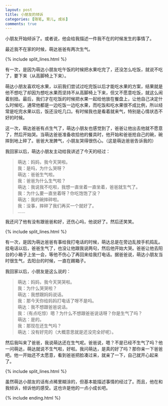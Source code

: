 ```yaml
---
layout: post
title: 小朋友的倾诉
categories: [随笔, 育儿, 成长]
comments: true
---
```


小朋友开始倾诉了。或者说，他会给我描述一件我不在的时候发生的事情了。

<!--more-->

最近我不在家的时候，萌达爸爸有两次生气。

{% include split_lines.html %}

有一次，是因为萌达小朋友吃午饭的时候把水果吃完了，还没怎么吃饭，就说不吃了，要下来（从高脚椅上下来）。

萌达小朋友喜欢吃水果，以前我们尝试过吃完饭以后才能吃水果的方案，结果就是他不想吃了却因为想吃水果而坚持不从高脚椅上下来，但又不愿意吃饭，就这么闹着别扭。最后，我们才在吃饭的时候把水果一起给他放在餐盘上，让他自己决定什么时候吃，通常他都是一边吃饭一边吃水果，而吃饭和吃水果很不成比例，所以经常是吃完水果以后，饭还没吃几口。有时候我也是看着就来气，特别是心情状态不好的时候。

这一次，萌达爸爸有点生气了，萌达小朋友也感觉到了，爸爸让他出去他就不愿意了，然后开始哭。当萌达爸爸准备收拾他的餐具时，他开始和爸爸抢自己的碗，碗摔到地上碎了。爸爸大发脾气，小朋友哭得很伤心。（这是萌达爸爸告诉我的）

我回家以后，萌达小朋友主动给我讲述了今天的经过：

> 萌达：妈妈，我今天哭啦。  
> 我：是吗，为什么哭呀？  
> 萌达：爸爸生气啦。  
> 我：爸爸为什么生气啦？  
> 萌达：我说我不吃啦，我想一直坐着一直坐着，爸爸就生气了。  
> 我：为什么要一直坐着呀？你吃饱饱了没？  
> 萌达：我的碗摔碎啦。  
> 我：没事，摔碎了我们再买一个就好了。  
> ......

我还问了他有没有跟爸爸和好，还伤心吗，他说好了。然后还笑笑。

{% include split_lines.html %}

有一次，是因为萌达爸爸有事给我打电话的时候，萌达总是在旁边乱按手机捣乱。挂电话以后，爸爸生气了，也没让他跟我说两句，然后他开始大哭。爸爸让他去阳台的小箱子上坐一会，等他不伤心了再回来给我打电话。据爸爸说，萌达小朋友当时很生气，去阳台的时候，一直在踢箱子。

我回家以后，小朋友是这么说的：

> 萌达：妈妈，我今天哭哭啦。  
> 我：为什么哭哭啦？  
> 萌达：我想跟妈妈说话。  
> 我：那今天你给妈妈打电话了呀不是吗。  
> 萌达：我不想跟爸爸说话。  
> 我：（有点吃惊）嗯？为什么不想跟爸爸说话呀？你是生气了吗？  
> 萌达：是的。  
> 我：那现在还生气吗？  
> 萌达：没有好完的（大概意思就是还没完全好呢）。

然后我叫来了爸爸，我说萌达还在生气呢。爸爸说，嗯？不是已经不生气了吗？他一问萌达，萌达就说不生气啦，好啦。我问萌达，是真的好了吗？那你亲一下爸爸吧。他一开始还不太愿意，看到爸爸把脸凑过来，就亲了一下，自己就开心起来了。

{% include split_lines.html %}

虽然萌达小朋友的话有点稀里糊涂的，但基本能描述事情的经过了。而且，他在和我倾诉，倾诉他的感受。这也许是他的一点小成长吧。

{% include ending.html %}
